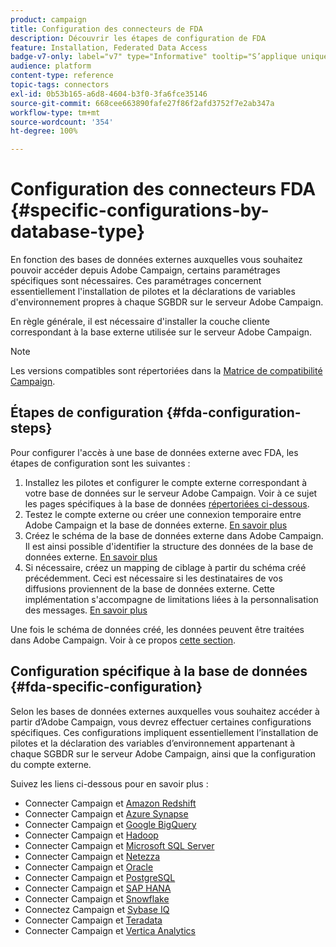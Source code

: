 ```yaml
---
product: campaign
title: Configuration des connecteurs de FDA
description: Découvrir les étapes de configuration de FDA
feature: Installation, Federated Data Access
badge-v7-only: label="v7" type="Informative" tooltip="S’applique uniquement à Campaign Classic v7"
audience: platform
content-type: reference
topic-tags: connectors
exl-id: 0b53b165-a6d8-4604-b3f0-3fa6fce35146
source-git-commit: 668cee663890fafe27f86f2afd3752f7e2ab347a
workflow-type: tm+mt
source-wordcount: '354'
ht-degree: 100%

---
```


# Configuration des connecteurs FDA {#specific-configurations-by-database-type}



En fonction des bases de données externes auxquelles vous souhaitez pouvoir accéder depuis Adobe Campaign, certains paramétrages spécifiques sont nécessaires. Ces paramétrages concernent essentiellement l&#39;installation de pilotes et la déclarations de variables d&#39;environnement propres à chaque SGBDR sur le serveur Adobe Campaign.

En règle générale, il est nécessaire d&#39;installer la couche cliente correspondant à la base externe utilisée sur le serveur Adobe Campaign.

>[!NOTE]
>
>Les versions compatibles sont répertoriées dans la [Matrice de compatibilité Campaign](../../rn/using/compatibility-matrix.md#FederatedDataAccessFDA).
>

## Étapes de configuration {#fda-configuration-steps}

Pour configurer l&#39;accès à une base de données externe avec FDA, les étapes de configuration sont les suivantes :

1. Installez les pilotes et configurer le compte externe correspondant à votre base de données sur le serveur Adobe Campaign. Voir à ce sujet les pages spécifiques à la base de données [répertoriées ci-dessous](#fda-specific-configuration).
1. Testez le compte externe ou créer une connexion temporaire entre Adobe Campaign et la base de données externe. [En savoir plus](../../installation/using/connecting-to-database.md)
1. Créez le schéma de la base de données externe dans Adobe Campaign. Il est ainsi possible d&#39;identifier la structure des données de la base de données externe. [En savoir plus](../../installation/using/creating-data-schema.md)
1. Si nécessaire, créez un mapping de ciblage à partir du schéma créé précédemment. Ceci est nécessaire si les destinataires de vos diffusions proviennent de la base de données externe. Cette implémentation s&#39;accompagne de limitations liées à la personnalisation des messages. [En savoir plus](../../installation/using/defining-data-mapping.md)

Une fois le schéma de données créé, les données peuvent être traitées dans Adobe Campaign. Voir à ce propos [cette section](../../workflow/using/accessing-an-external-database-fda.md).

## Configuration spécifique à la base de données {#fda-specific-configuration}

Selon les bases de données externes auxquelles vous souhaitez accéder à partir d’Adobe Campaign, vous devrez effectuer certaines configurations spécifiques. Ces configurations impliquent essentiellement l’installation de pilotes et la déclaration des variables d’environnement appartenant à chaque SGBDR sur le serveur Adobe Campaign, ainsi que la configuration du compte externe.

Suivez les liens ci-dessous pour en savoir plus :

* Connecter Campaign et [Amazon Redshift](../../installation/using/configure-fda-redshift.md)
* Connecter Campaign et [Azure Synapse](../../installation/using/configure-fda-synapse.md)
* Connecter Campaign et [Google BigQuery](../../installation/using/configure-fda-google-big-query.md)
* Connecter Campaign et [Hadoop](../../installation/using/configure-fda-hadoop.md)
* Connecter Campaign et [Microsoft SQL Server](../../installation/using/configure-fda-sql.md)
* Connecter Campaign et [Netezza](../../installation/using/configure-fda-netezza.md)
* Connecter Campaign et [Oracle](../../installation/using/configure-fda-oracle.md)
* Connecter Campaign et [PostgreSQL](../../installation/using/configure-fda-postgresql.md)
* Connecter Campaign et [SAP HANA](../../installation/using/configure-fda-sap-hana.md)
* Connecter Campaign et [Snowflake](../../installation/using/configure-fda-snowflake.md)
* Connectez Campaign et [Sybase IQ](../../installation/using/configure-fda-sybase.md)
* Connecter Campaign et [Teradata](../../installation/using/configure-fda-teradata.md)
* Connecter Campaign et [Vertica Analytics](../../installation/using/configure-fda-vertica.md)
